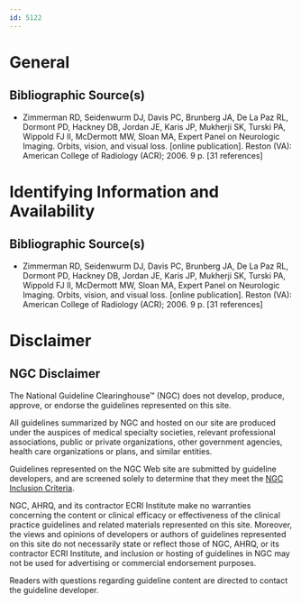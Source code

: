 ```yaml
---
id: 5122
---
```


# General

## Bibliographic Source(s)

- Zimmerman RD, Seidenwurm DJ, Davis PC, Brunberg JA, De La Paz RL, Dormont PD, Hackney DB, Jordan JE, Karis JP, Mukherji SK, Turski PA, Wippold FJ II, McDermott MW, Sloan MA, Expert Panel on Neurologic Imaging. Orbits, vision, and visual loss. [online publication]. Reston (VA): American College of Radiology (ACR); 2006. 9 p. [31 references]

# Identifying Information and Availability

## Bibliographic Source(s)

- Zimmerman RD, Seidenwurm DJ, Davis PC, Brunberg JA, De La Paz RL, Dormont PD, Hackney DB, Jordan JE, Karis JP, Mukherji SK, Turski PA, Wippold FJ II, McDermott MW, Sloan MA, Expert Panel on Neurologic Imaging. Orbits, vision, and visual loss. [online publication]. Reston (VA): American College of Radiology (ACR); 2006. 9 p. [31 references]

# Disclaimer

## NGC Disclaimer

The National Guideline Clearinghouse™ (NGC) does not develop, produce, approve, or endorse the guidelines represented on this site.

All guidelines summarized by NGC and hosted on our site are produced under the auspices of medical specialty societies, relevant professional associations, public or private organizations, other government agencies, health care organizations or plans, and similar entities.

Guidelines represented on the NGC Web site are submitted by guideline developers, and are screened solely to determine that they meet the [NGC Inclusion Criteria](/help-and-about/summaries/inclusion-criteria).

NGC, AHRQ, and its contractor ECRI Institute make no warranties concerning the content or clinical efficacy or effectiveness of the clinical practice guidelines and related materials represented on this site. Moreover, the views and opinions of developers or authors of guidelines represented on this site do not necessarily state or reflect those of NGC, AHRQ, or its contractor ECRI Institute, and inclusion or hosting of guidelines in NGC may not be used for advertising or commercial endorsement purposes.

Readers with questions regarding guideline content are directed to contact the guideline developer.

